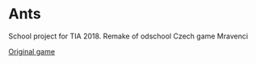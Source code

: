 # Ants
School project for TIA 2018. Remake of odschool Czech game Mravenci


[Original game](http://mravenci.qex.cz/)
